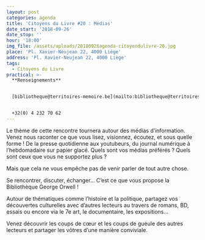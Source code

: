 ```yaml
---
layout: post
categories: agenda
title: 'Citoyens du Livre #20 : Médias'
date_start: '2018-09-26'
date_stop: ''
hour: '18:00'
img_file: /assets/uploads/20180926agenda-citoyendulivre-20.jpg
place: 'Pl. Xavier-Neujean 22, 4000 Liège'
address: 'Pl. Xavier-Neujean 22, 4000 Liège'
tags:
  - Citoyens du Livre
practical: >-
  **Renseignements**


  [bibliotheque@territoires-memoire.be](mailto:bibliotheque@territoires-memoire.be)


  +32(0) 4 232 70 62
---
```

Le thème de cette rencontre tournera autour des médias d’information. Venez nous raconter ce que vous lisez, visionnez, écoutez, et sous quelle forme ! De la presse quotidienne aux youtubeurs, du journal numérique à l’hebdomadaire sur papier glacé. Quels sont vos médias préférés ? Quels sont ceux que vous ne supportez plus ?

Mais que cela ne vous empêche pas de venir parler de tout autre chose.

Se rencontrer, discuter, échanger… C’est ce que vous propose la Bibliothèque George Orwell !

Autour de thématiques comme l’histoire et la politique, partagez vos découvertes culturelles avec d’autres lecteurs au travers de romans, BD, essais ou encore via le 7e art, le documentaire, les expositions…

Venez découvrir les coups de cœur et les coups de gueule des autres lecteurs et partager les vôtres d’une manière conviviale.
